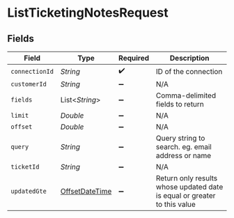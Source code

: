 # ListTicketingNotesRequest


## Fields

| Field                                                                                     | Type                                                                                      | Required                                                                                  | Description                                                                               |
| ----------------------------------------------------------------------------------------- | ----------------------------------------------------------------------------------------- | ----------------------------------------------------------------------------------------- | ----------------------------------------------------------------------------------------- |
| `connectionId`                                                                            | *String*                                                                                  | :heavy_check_mark:                                                                        | ID of the connection                                                                      |
| `customerId`                                                                              | *String*                                                                                  | :heavy_minus_sign:                                                                        | N/A                                                                                       |
| `fields`                                                                                  | List<*String*>                                                                            | :heavy_minus_sign:                                                                        | Comma-delimited fields to return                                                          |
| `limit`                                                                                   | *Double*                                                                                  | :heavy_minus_sign:                                                                        | N/A                                                                                       |
| `offset`                                                                                  | *Double*                                                                                  | :heavy_minus_sign:                                                                        | N/A                                                                                       |
| `query`                                                                                   | *String*                                                                                  | :heavy_minus_sign:                                                                        | Query string to search. eg. email address or name                                         |
| `ticketId`                                                                                | *String*                                                                                  | :heavy_minus_sign:                                                                        | N/A                                                                                       |
| `updatedGte`                                                                              | [OffsetDateTime](https://docs.oracle.com/javase/8/docs/api/java/time/OffsetDateTime.html) | :heavy_minus_sign:                                                                        | Return only results whose updated date is equal or greater to this value                  |
